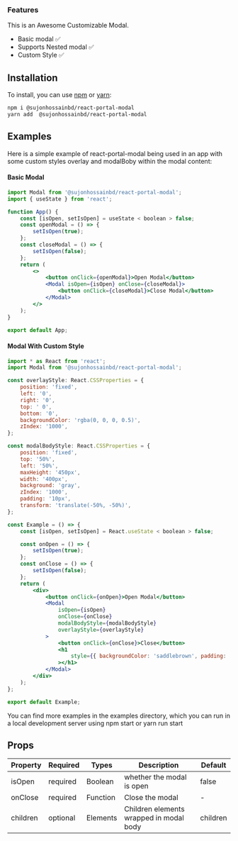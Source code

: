 ### Features

This is an Awesome Customizable Modal.

-   Basic modal ✅
-   Supports Nested modal ✅
-   Custom Style ✅

## Installation

To install, you can use [npm](https://npmjs.org/) or [yarn](https://yarnpkg.com):

```bash
npm i @sujonhossainbd/react-portal-modal
yarn add  @sujonhossainbd/react-portal-modal
```

## Examples

Here is a simple example of react-portal-modal being used in an app with some custom
styles overlay and modalBoby within the modal content:

#### Basic Modal

```jsx
import Modal from '@sujonhossainbd/react-portal-modal';
import { useState } from 'react';

function App() {
    const [isOpen, setIsOpen] = useState < boolean > false;
    const openModal = () => {
        setIsOpen(true);
    };
    const closeModal = () => {
        setIsOpen(false);
    };
    return (
        <>
            <button onClick={openModal}>Open Modal</button>
            <Modal isOpen={isOpen} onClose={closeModal}>
                <button onClick={closeModal}>Close Modal</button>
            </Modal>
        </>
    );
}

export default App;
```

#### Modal With Custom Style

```jsx
import * as React from 'react';
import Modal from '@sujonhossainbd/react-portal-modal';

const overlayStyle: React.CSSProperties = {
    position: 'fixed',
    left: '0',
    right: '0',
    top: ' 0',
    bottom: '0',
    backgroundColor: 'rgba(0, 0, 0, 0.5)',
    zIndex: '1000',
};

const modalBodyStyle: React.CSSProperties = {
    position: 'fixed',
    top: '50%',
    left: '50%',
    maxHeight: '450px',
    width: '400px',
    background: 'gray',
    zIndex: '1000',
    padding: '10px',
    transform: 'translate(-50%, -50%)',
};

const Example = () => {
    const [isOpen, setIsOpen] = React.useState < boolean > false;

    const onOpen = () => {
        setIsOpen(true);
    };
    const onClose = () => {
        setIsOpen(false);
    };
    return (
        <div>
            <button onClick={onOpen}>Open Modal</button>
            <Modal
                isOpen={isOpen}
                onClose={onClose}
                modalBodyStyle={modalBodyStyle}
                overlayStyle={overlayStyle}
            >
                <button onClick={onClose}>Close</button>
                <h1
                    style={{ backgroundColor: 'saddlebrown', padding: '100px' }}
                ></h1>
            </Modal>
        </div>
    );
};

export default Example;
```

You can find more examples in the examples directory, which you can run in a local development server using npm start or yarn run start

## Props

| Property | Required | Types    | Description                             | Default  |
| -------- | -------- | -------- | --------------------------------------- | -------- |
| isOpen   | required | Boolean  | whether the modal is open               | false    |
| onClose  | required | Function | Close the modal                         | -        |
| children | optional | Elements | Children elements wrapped in modal body | children |
